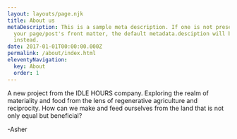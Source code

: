 ```yaml
---
layout: layouts/page.njk
title: About us
metaDescription: This is a sample meta description. If one is not present in
  your page/post's front matter, the default metadata.desciption will be used
  instead.
date: 2017-01-01T00:00:00.000Z
permalink: /about/index.html
eleventyNavigation:
  key: About
  order: 1
---
```



A new project from the IDLE HOURS company. Exploring the realm of materiality and food from the lens of regenerative agriculture and reciprocity. How can we make and feed ourselves from the land that is not only equal but beneficial?



\-Asher